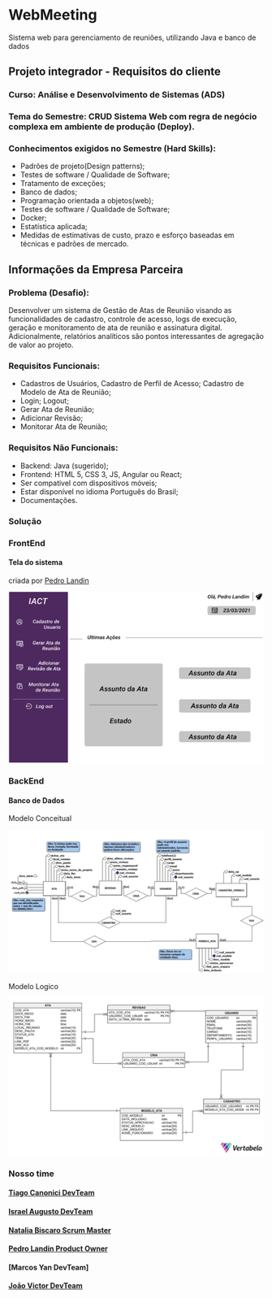 # WebMeeting
Sistema web para gerenciamento de reuniões, utilizando Java e banco de dados

## Projeto integrador - Requisitos do cliente
### Curso: Análise e Desenvolvimento de Sistemas (ADS)
### Tema do Semestre: CRUD Sistema Web com regra de negócio complexa em ambiente de produção (Deploy).

### Conhecimentos exigidos no Semestre (Hard Skills):
* Padrões de projeto(Design patterns);
* Testes de software / Qualidade de Software;
* Tratamento de exceções;
* Banco de dados;
* Programação orientada a objetos(web);
* Testes de software / Qualidade de Software;
* Docker;
* Estatística aplicada;
* Medidas de estimativas de custo, prazo e esforço baseadas em técnicas e padrões de mercado.


## Informações da Empresa Parceira
### Problema (Desafio):
Desenvolver um sistema de Gestão de Atas de Reunião visando as funcionalidades de cadastro, controle de acesso, logs de execução, geração e monitoramento de ata de reunião e assinatura digital. Adicionalmente, relatórios analíticos são pontos interessantes de agregação de valor ao projeto.

### Requisitos Funcionais:
* Cadastros de Usuários, Cadastro de Perfil de Acesso; Cadastro de Modelo de Ata de Reunião;
* Login; Logout;
* Gerar Ata de Reunião;
* Adicionar Revisão;
* Monitorar Ata de Reunião;

### Requisitos Não Funcionais:
* Backend: Java (sugerido);
* Frontend: HTML 5, CSS 3, JS, Angular ou React;
* Ser compativel com dispositivos móveis;
* Estar disponível no idioma Português do Brasil;
* Documentações.

### Solução

### FrontEnd

#### Tela do sistema 

criada por [Pedro Landin](https://github.com/Pedro-Landin)

![Tela Sistema](https://github.com/IsraelAugusto0110/WebMeeting/blob/Entrega_01/Documenta%C3%A7%C3%A3o/Tela_Sistema.png?raw=true)

### BackEnd

#### Banco de Dados

Modelo Conceitual

![Banco de Dados Conceitual](https://github.com/IsraelAugusto0110/WebMeeting/blob/Entrega_02/Documenta%C3%A7%C3%A3o/BD_Conceitual3.jpg?raw=true)

Modelo Logico 

![Banco de Dados logico](https://github.com/IsraelAugusto0110/WebMeeting/blob/Entrega_01/Documenta%C3%A7%C3%A3o/MLR_Sistema-2021-03-26_20-45.png?raw=true)

### Nosso time
#### [Tiago Canonici DevTeam](https://github.com/thiagoCan)
#### [Israel Augusto DevTeam](https://github.com/IsraelAugusto0110)
#### [Natalia Biscaro Scrum Master](https://github.com/NataliaBiscaro)
#### [Pedro Landin Product Owner](https://github.com/Pedro-Landin)
#### [Marcos Yan DevTeam]
#### [João Victor DevTeam](https://github.com/JVMedeiros)
